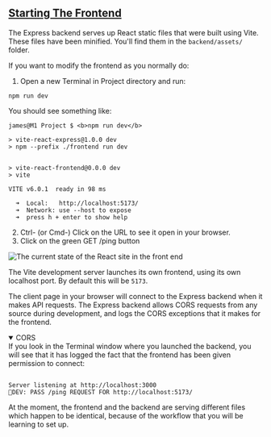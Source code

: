 <!-- Starting the Frontend -->
<section
  id="starting-the-frontend"
  aria-labelledby="starting-the-frontend"
  data-item="Starting The Frontend"
>
  <h2><a href="#starting-the-frontend">Starting The Frontend</a></h2>
  
The Express backend serves up React static files that were built using Vite. These files have been minified. You'll find them in the `backend/assets/` folder.

If you want to modify the frontend as you normally do:

1. Open a new Terminal in Project directory and run:

```bash-w
npm run dev
```


You should see something like:

```bash-#
james@M1 Project $ <b>npm run dev</b>

> vite-react-express@1.0.0 dev
> npm --prefix ./frontend run dev


> vite-react-frontend@0.0.0 dev
> vite

VITE v6.0.1  ready in 98 ms

  ➜  Local:   http://localhost:5173/
  ➜  Network: use --host to expose
  ➜  press h + enter to show help
```

2. Ctrl- (or Cmd-) Click on the URL to see it open in your browser.
3. Click on the green GET /ping button

![The current state of the React site in the front end](images/dummyFrontend.webp)

The Vite development server launches its own frontend, using its own localhost port. By default this will be `5173`.

The client page in your browser will connect to the Express backend when it makes API requests. The Express backend allows CORS requests from any source during development, and logs the CORS exceptions that it makes for the frontend.

<details class="note" open>
<summary>CORS</summary>
If you look in the Terminal window where you launched the backend, you will see that it has logged the fact that the frontend has been given permission to connect:

```bash-w

Server listening at http://localhost:3000
🤚DEV: PASS /ping REQUEST FOR http://localhost:5173/
```

At the moment, the frontend and the backend are serving different files which happen to be identical, because of the workflow that you will be learning to set up.
</details>
</section>